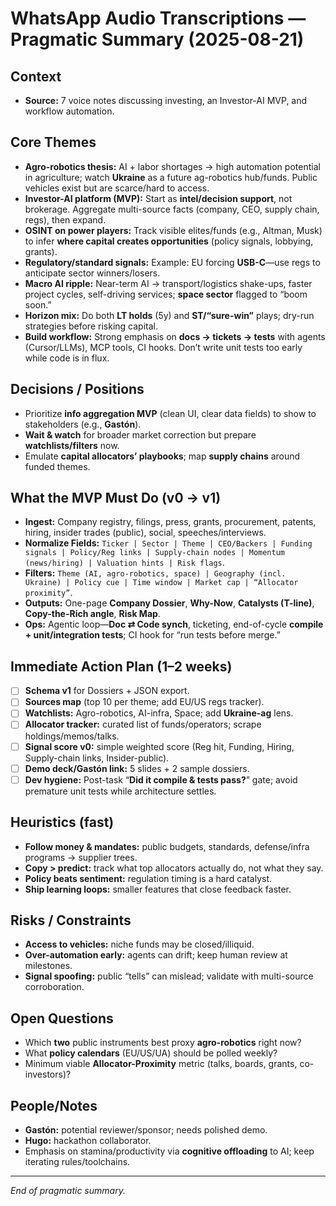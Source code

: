# WhatsApp Audio Transcriptions — Pragmatic Summary (2025-08-21)

## Context

* **Source:** 7 voice notes discussing investing, an Investor-AI MVP, and workflow automation.&#x20;

## Core Themes

* **Agro-robotics thesis:** AI + labor shortages → high automation potential in agriculture; watch **Ukraine** as a future ag-robotics hub/funds. Public vehicles exist but are scarce/hard to access.
* **Investor-AI platform (MVP):** Start as **intel/decision support**, not brokerage. Aggregate multi-source facts (company, CEO, supply chain, regs), then expand.
* **OSINT on power players:** Track visible elites/funds (e.g., Altman, Musk) to infer **where capital creates opportunities** (policy signals, lobbying, grants).
* **Regulatory/standard signals:** Example: EU forcing **USB-C**—use regs to anticipate sector winners/losers.
* **Macro AI ripple:** Near-term AI → transport/logistics shake-ups, faster project cycles, self-driving services; **space sector** flagged to “boom soon.”
* **Horizon mix:** Do both **LT holds** (5y) and **ST/“sure-win”** plays; dry-run strategies before risking capital.
* **Build workflow:** Strong emphasis on **docs → tickets → tests** with agents (Cursor/LLMs), MCP tools, CI hooks. Don’t write unit tests too early while code is in flux.

## Decisions / Positions

* Prioritize **info aggregation MVP** (clean UI, clear data fields) to show to stakeholders (e.g., **Gastón**).
* **Wait & watch** for broader market correction but prepare **watchlists/filters** now.
* Emulate **capital allocators’ playbooks**; map **supply chains** around funded themes.

## What the MVP Must Do (v0 → v1)

* **Ingest:** Company registry, filings, press, grants, procurement, patents, hiring, insider trades (public), social, speeches/interviews.
* **Normalize Fields:** `Ticker | Sector | Theme | CEO/Backers | Funding signals | Policy/Reg links | Supply-chain nodes | Momentum (news/hiring) | Valuation hints | Risk flags`.
* **Filters:** `Theme (AI, agro-robotics, space) | Geography (incl. Ukraine) | Policy cue | Time window | Market cap | “Allocator proximity”`.
* **Outputs:** One-page **Company Dossier**, **Why-Now**, **Catalysts (T-line)**, **Copy-the-Rich angle**, **Risk Map**.
* **Ops:** Agentic loop—**Doc ⇄ Code synch**, ticketing, end-of-cycle **compile + unit/integration tests**; CI hook for “run tests before merge.”

## Immediate Action Plan (1–2 weeks)

* [ ] **Schema v1** for Dossiers + JSON export.
* [ ] **Sources map** (top 10 per theme; add EU/US regs tracker).
* [ ] **Watchlists:** Agro-robotics, AI-infra, Space; add **Ukraine-ag** lens.
* [ ] **Allocator tracker:** curated list of funds/operators; scrape holdings/memos/talks.
* [ ] **Signal score v0:** simple weighted score (Reg hit, Funding, Hiring, Supply-chain links, Insider-public).
* [ ] **Demo deck/Gastón link:** 5 slides + 2 sample dossiers.
* [ ] **Dev hygiene:** Post-task “**Did it compile & tests pass?**” gate; avoid premature unit tests while architecture settles.

## Heuristics (fast)

* **Follow money & mandates:** public budgets, standards, defense/infra programs → supplier trees.
* **Copy > predict:** track what top allocators actually do, not what they say.
* **Policy beats sentiment:** regulation timing is a hard catalyst.
* **Ship learning loops:** smaller features that close feedback faster.

## Risks / Constraints

* **Access to vehicles:** niche funds may be closed/illiquid.
* **Over-automation early:** agents can drift; keep human review at milestones.
* **Signal spoofing:** public “tells” can mislead; validate with multi-source corroboration.

## Open Questions

* Which **two** public instruments best proxy **agro-robotics** right now?
* What **policy calendars** (EU/US/UA) should be polled weekly?
* Minimum viable **Allocator-Proximity** metric (talks, boards, grants, co-investors)?

## People/Notes

* **Gastón:** potential reviewer/sponsor; needs polished demo.
* **Hugo:** hackathon collaborator.
* Emphasis on stamina/productivity via **cognitive offloading** to AI; keep iterating rules/toolchains.

---

*End of pragmatic summary.*&#x20;
